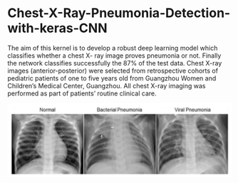# Chest-X-Ray-Pneumonia-Detection-with-keras-CNN
The aim of this kernel is to develop a robust deep learning model which classifies whether a chest X- ray image proves pneumonia or not. Finally the network classifies successfully the 87% of the test data. Chest X-ray images (anterior-posterior) were selected from retrospective cohorts of pediatric patients of one to five years old from Guangzhou Women and Children’s Medical Center, Guangzhou. All chest X-ray imaging was performed as part of patients’ routine clinical care.
 
 ![lungs](NormalVsPneumonia.png) 
